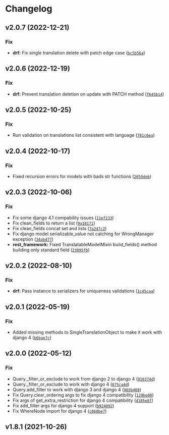 # Changelog

<!--next-version-placeholder-->

## v2.0.7 (2022-12-21)
### Fix
* **drf:** Fix single translation delete with patch edge case ([`bc5b56a`](https://github.com/lotrekagency/django-hvad/commit/bc5b56ad221ab7bd1a60811aa22774ab8e74b81f))

## v2.0.6 (2022-12-19)
### Fix
* **drf:** Prevent translation deletion on update with PATCH method ([`f645b14`](https://github.com/lotrekagency/django-hvad/commit/f645b14bc40342ad9a09b69cc1d5378d1a220e70))

## v2.0.5 (2022-10-25)
### Fix
* Run validation on translations list consistent with language ([`781c6ea`](https://github.com/lotrekagency/django-hvad/commit/781c6ea8b183a223333c0a1f5d2f69fa43d5f274))

## v2.0.4 (2022-10-17)
### Fix
* Fixed recursion errors for models with bads str functions ([`2059deb`](https://github.com/lotrekagency/django-hvad/commit/2059debc85e194b53835b4e1d2ec57b3aabaff1c))

## v2.0.3 (2022-10-06)
### Fix
* Fix some django 4.1 compability issues ([`11ef233`](https://github.com/lotrekagency/django-hvad/commit/11ef23387573f5af5bf8631c5722aa2c9451246a))
* Fix clean_fields to return a list ([`9a18171`](https://github.com/lotrekagency/django-hvad/commit/9a181715a35b83af45a1c0da797470a9b4798bba))
* Fix clean_fields concat set and lists ([`7a247c2`](https://github.com/lotrekagency/django-hvad/commit/7a247c2e488f17b9b9eb9b0fed1224e27b7c7099))
* Fix django model serializable_value not catching for WrongManager exception ([`34abd77`](https://github.com/lotrekagency/django-hvad/commit/34abd77fabe3e455f04d24e668314f612e6bd8fa))
* **rest_framework:** Fixed TranslatableModelMixin build_fields() method building only standard field ([`23095fb`](https://github.com/lotrekagency/django-hvad/commit/23095fb9734f7f7f2c000b10fa57e5a74d925bd3))

## v2.0.2 (2022-08-10)
### Fix
* **drf:** Pass instance to serializers for uniqueness validations ([`1c45caa`](https://github.com/lotrekagency/django-hvad/commit/1c45caa6fa6fe26e8a2ccf9ff82af6fd60cebf33))

## v2.0.1 (2022-05-19)
### Fix
* Added missing methods to SingleTranslationObject to make it work with django 4 ([`b6bae7c`](https://github.com/lotrekagency/django-hvad/commit/b6bae7c381844e34e884e3f61448c36fed94d7f5))

## v2.0.0 (2022-05-12)
### Fix
* Query._filter_or_exclude to work from django 2 to django 4 ([`910374d`](https://github.com/lotrekagency/django-hvad/commit/910374d88593808a35a38c6d2a5edaa3d88c978a))
* Query._filter_or_exclude to work with django 4 ([`875ca4d`](https://github.com/lotrekagency/django-hvad/commit/875ca4d203a2b1b49b8f159fca9b96fe35169bd7))
* Query.add_filter to work with django 3 and django 4 ([`985b488`](https://github.com/lotrekagency/django-hvad/commit/985b488099aff99544a6a1a5d8b8e98ae80bff51))
* Fix Query.clear_ordering args to fix django 4 compatibility ([`129be00`](https://github.com/lotrekagency/django-hvad/commit/129be0002eaad3762385e75f979c0180e40c905b))
* Fix args of get_extra_restriction for django 4 compatibility ([`d185e8f`](https://github.com/lotrekagency/django-hvad/commit/d185e8f178f09500ca244f8955624fbaf59e2b1a))
* Fix add_filter args for django 4 support ([`b924092`](https://github.com/lotrekagency/django-hvad/commit/b9240926139f25ed49bd01f1f065c882970a4333))
* Fix WhereNode import for django 4 ([`c060be7`](https://github.com/lotrekagency/django-hvad/commit/c060be7b92d0a9883a8112347e6ba715631c6078))

## v1.8.1 (2021-10-26)

